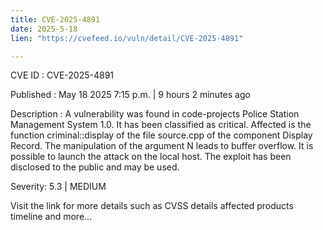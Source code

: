 ```yaml
---
title: CVE-2025-4891
date: 2025-5-18
lien: "https://cvefeed.io/vuln/detail/CVE-2025-4891"

---
```


CVE ID : CVE-2025-4891

Published :  May 18
2025
7:15 p.m. | 9 hours
2 minutes ago

Description : A vulnerability was found in code-projects Police Station Management System 1.0. It has been classified as critical. Affected is the function criminal::display of the file source.cpp of the component Display Record. The manipulation of the argument N leads to buffer overflow. It is possible to launch the attack on the local host. The exploit has been disclosed to the public and may be used.

Severity: 5.3 | MEDIUM

Visit the link for more details
such as CVSS details
affected products
timeline
and more...
